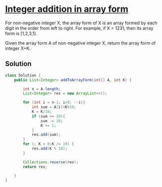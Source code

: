 # [Integer addition in array form](https://leetcode-cn.com/problems/add-to-array-form-of-integer/)

For non-negative integer X, the array form of X is an array formed by each digit in the order from left to right. For example, if X = 1231, then its array form is [1,2,3,1].

Given the array form A of non-negative integer X, return the array form of integer X+K.

## Solution

```java
class Solution {
    public List<Integer> addToArrayForm(int[] A, int K) {

        int n = A.length;
        List<Integer> res = new ArrayList<>();

        for (int i = n-1; i>0; --i){
            int sum = A[i]+K%10;
            K = K/10;
            if (sum >= 10){
                sum -= 10;
                K += 1;
            }
            res.add(sum);
        }
        for (; K > 0;K /= 10) {
            res.add(K % 10);
        }

        Collections.reverse(res);
        return res;

    }
}
```

